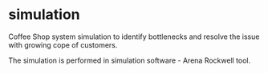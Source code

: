 # simulation
Coffee Shop system simulation to identify bottlenecks and resolve the issue with growing cope of customers. 

The simulation is performed in simulation software - Arena Rockwell tool.
